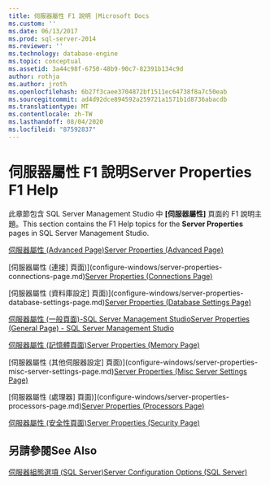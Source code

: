 ```yaml
---
title: 伺服器屬性 F1 說明 |Microsoft Docs
ms.custom: ''
ms.date: 06/13/2017
ms.prod: sql-server-2014
ms.reviewer: ''
ms.technology: database-engine
ms.topic: conceptual
ms.assetid: 3a44c98f-6750-48b9-90c7-82391b134c9d
author: rothja
ms.author: jroth
ms.openlocfilehash: 6b27f3caee3704872bf1511ec64738f8a7c50eab
ms.sourcegitcommit: ad4d92dce894592a259721a1571b1d8736abacdb
ms.translationtype: MT
ms.contentlocale: zh-TW
ms.lasthandoff: 08/04/2020
ms.locfileid: "87592837"
---
```

# <a name="server-properties-f1-help"></a><span data-ttu-id="e149e-102">伺服器屬性 F1 說明</span><span class="sxs-lookup"><span data-stu-id="e149e-102">Server Properties F1 Help</span></span>
  <span data-ttu-id="e149e-103">此章節包含 SQL Server Management Studio 中 **[伺服器屬性]** 頁面的 F1 說明主題。</span><span class="sxs-lookup"><span data-stu-id="e149e-103">This section contains the F1 Help topics for the **Server Properties** pages in SQL Server Management Studio.</span></span>  
  
 [<span data-ttu-id="e149e-104">伺服器屬性 &#40;Advanced Page&#41;</span><span class="sxs-lookup"><span data-stu-id="e149e-104">Server Properties &#40;Advanced Page&#41;</span></span>](configure-windows/server-properties-advanced-page.md)  
  
 <span data-ttu-id="e149e-105">[伺服器屬性 &#40;連接] 頁面&#41;](configure-windows/server-properties-connections-page.md)</span><span class="sxs-lookup"><span data-stu-id="e149e-105">[Server Properties &#40;Connections Page&#41;](configure-windows/server-properties-connections-page.md)</span></span>  
  
 <span data-ttu-id="e149e-106">[伺服器屬性 &#40;資料庫設定] 頁面&#41;](configure-windows/server-properties-database-settings-page.md)</span><span class="sxs-lookup"><span data-stu-id="e149e-106">[Server Properties &#40;Database Settings Page&#41;](configure-windows/server-properties-database-settings-page.md)</span></span>  
  
 [<span data-ttu-id="e149e-107">伺服器屬性 &#40;一般頁面&#41;-SQL Server Management Studio</span><span class="sxs-lookup"><span data-stu-id="e149e-107">Server Properties &#40;General Page&#41; - SQL Server Management Studio</span></span>](../reporting-services/tools/report-server-properties-general-page.md)  
  
 [<span data-ttu-id="e149e-108">伺服器屬性 &#40;記憶體頁面&#41;</span><span class="sxs-lookup"><span data-stu-id="e149e-108">Server Properties &#40;Memory Page&#41;</span></span>](configure-windows/server-properties-memory-page.md)  
  
 <span data-ttu-id="e149e-109">[伺服器屬性 &#40;其他伺服器設定] 頁面&#41;](configure-windows/server-properties-misc-server-settings-page.md)</span><span class="sxs-lookup"><span data-stu-id="e149e-109">[Server Properties &#40;Misc Server Settings Page&#41;](configure-windows/server-properties-misc-server-settings-page.md)</span></span>  
  
 <span data-ttu-id="e149e-110">[伺服器屬性 &#40;處理器] 頁面&#41;](configure-windows/server-properties-processors-page.md)</span><span class="sxs-lookup"><span data-stu-id="e149e-110">[Server Properties &#40;Processors Page&#41;](configure-windows/server-properties-processors-page.md)</span></span>  
  
 [<span data-ttu-id="e149e-111">伺服器屬性 &#40;安全性頁面&#41;</span><span class="sxs-lookup"><span data-stu-id="e149e-111">Server Properties &#40;Security Page&#41;</span></span>](configure-windows/server-properties-security-page.md)  
  
## <a name="see-also"></a><span data-ttu-id="e149e-112">另請參閱</span><span class="sxs-lookup"><span data-stu-id="e149e-112">See Also</span></span>  
 [<span data-ttu-id="e149e-113">伺服器組態選項 &#40;SQL Server&#41;</span><span class="sxs-lookup"><span data-stu-id="e149e-113">Server Configuration Options &#40;SQL Server&#41;</span></span>](configure-windows/server-configuration-options-sql-server.md)  
  
  
